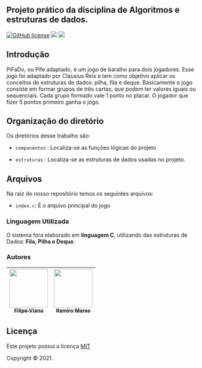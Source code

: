 ## Projeto prático da disciplina de Algoritmos e estruturas de dados.

[![GitHub license](https://img.shields.io/github/license/Naereen/StrapDown.js.svg)](https://github.com/filipevl/PiFaDo) [![](https://img.shields.io/github/languages/code-size/filipevl/PiFaDo)]() [![](https://img.shields.io/github/contributors/filipevl/PiFaDo)](https://github.com/filipevl/PiFaDo/graphs/contributors)


## Introdução

PiFaDo, ou Pife adaptado, é um jogo de baralho para dois jogadores. Esse jogo foi
adaptado por Clausius Reis e tem como objetivo aplicar os conceitos de estruturas de
dados: pilha, fila e deque. Basicamente o jogo consiste em formar grupos de três cartas,
que podem ter valores iguais ou sequenciais. Cada grupo formado vale 1 ponto no placar. O
jogador que fizer 5 pontos primeiro ganha o jogo.


## Organização do diretório

Os diretórios desse trabalho são:

- `componentes` : Localiza-se as funções lógicas do projeto

- `estruturas` : Localiza-se as estruturas de dados usadas no projeto.
  
## Arquivos

Na raiz do nosso repositório temos os seguintes arquivos:

- `index.c`: É o arquivo principal do jogo

### Linguagem Utilizada

O sistema fora elaborado em  **linguagem C**, utilizando das estruturas de Dados: **Fila, Pilha e Deque**.
  
### Autores

[<img src="https://avatars.githubusercontent.com/u/53842848?v=4" width="100px;"/><br/><sub><b>Filipe Viana</b></sub>](https://github.com/filipevl)<br /> |[<img src="https://avatars.githubusercontent.com/u/82061209?v=4" width="100px;"/><br /><sub><b>Ramiro Mares</b></sub>](https://github.com/oliveiramiro2)<br />
--------- | ------

## Licença

Este projeto possui a licença <a href="https://github.com/filipevl/PiFaDo/blob/master/License" target="_blank">MIT</a>

Copyright © 2021.

